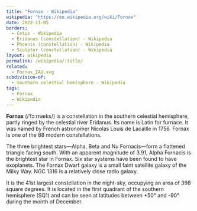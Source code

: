 ```yaml
---
title: "Fornax - Wikipedia"
wikipedia: "https://en.wikipedia.org/wiki/Fornax"
date: 2022-11-05
borders:
  - Cetus - Wikipedia
  - Eridanus (constellation) - Wikipedia
  - Phoenix (constellation) - Wikipedia
  - Sculptor (constellation) - Wikipedia
layout: wikipedia
permalink: /wikipedia/:title/
related:
  - Fornax_IAU.svg
subdivision-of:
  - Southern celestial hemisphere - Wikipedia
tags:
  - Fornax
  - Wikipedia
---
```

**Fornax** (/ˈfɔːrnæks/) is a constellation in the southern celestial hemisphere, partly ringed by the celestial river Eridanus. Its name is Latin for furnace. It was named by French astronomer Nicolas Louis de Lacaille in 1756. Fornax is one of the 88 modern constellations.

The three brightest stars—Alpha, Beta and Nu Fornacis—form a flattened triangle facing south. With an apparent magnitude of 3.91, Alpha Fornacis is the brightest star in Fornax. Six star systems have been found to have exoplanets. The Fornax Dwarf galaxy is a small faint satellite galaxy of the Milky Way. NGC 1316 is a relatively close radio galaxy.

It is the 41st largest constellation in the night-sky, occupying an area of 398 square degrees. It is located in the first quadrant of the southern hemisphere (SQ1) and can be seen at latitudes between +50° and -90° during the month of December.